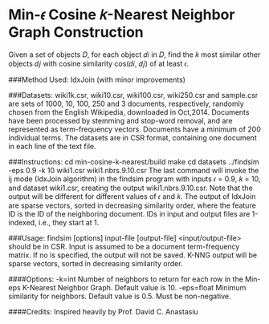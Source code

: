 # Min-𝜖 Cosine 𝑘-Nearest Neighbor Graph Construction

Given a set of objects 𝐷, for each object 𝑑𝑖 in 𝐷, find the 𝑘 most similar other objects 𝑑𝑗 with cosine similarity cos(𝑑𝑖, 𝑑𝑗) of at least 𝜖.

###Method Used:
IdxJoin (with minor improvements)

###Datasets: 
wiki1k.csr, wiki10.csr, wiki100.csr, wiki250.csr and sample.csr are sets of 1000, 10, 100, 250 and 3 documents,
respectively, randomly chosen from the English Wikipedia, downloaded in Oct,2014. Documents have been processed by stemming and stop-word removal, and
are represented as term-frequency vectors. Documents have a minimum of 200 individual terms. The datasets are in CSR format, containing one document in each
line of the text file.

###Instructions:
cd min-cosine-k-nearest/build
make
cd datasets
../findsim -eps 0.9 -k 10 wiki1.csr wiki1.nbrs.9.10.csr
The last command will invoke the ij mode (IdxJoin algorithm) in the findsim program with inputs 𝜖 = 0.9, 𝑘 = 10, and dataset wiki1.csr, creating the output wiki1.nbrs.9.10.csr.
Note that the output will be different for different values of 𝜖 and 𝑘. The output of IdxJoin are sparse vectors, sorted in decreasing similarity order, where the feature ID is the ID of
the neighboring document. IDs in input and output files are 1-indexed, i.e., they start at 1.

###Usage: 
findsim [options] input-file [output-file]
<input/output-file> should be in CSR.
Input is assumed to be a document term-frequency matrix.
If no <output-file> is specified, the output will not be saved. K-NNG output will be sparse vectors, sorted in decreasing similarity order.

####Options:
-k=int
Number of neighbors to return for each row in the Min-eps K-Nearest Neighbor Graph.
Default value is 10.
-eps=float
Minimum similarity for neighbors.
Default value is 0.5. Must be non-negative.

####Credits:
Inspired heavily by Prof. David C. Anastasiu
